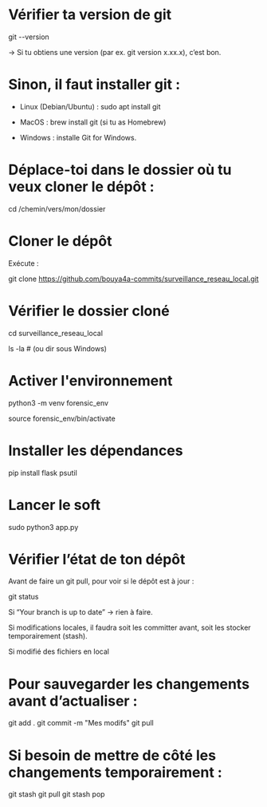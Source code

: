 # Vérifier ta version de git 

git --version

-> Si tu obtiens une version (par ex. git version x.xx.x), c’est bon.

# Sinon, il faut installer git :

* Linux (Debian/Ubuntu) : sudo apt install git

* MacOS : brew install git (si tu as Homebrew)

* Windows : installe Git for Windows.

# Déplace-toi dans le dossier où tu veux cloner le dépôt :

cd /chemin/vers/mon/dossier

# Cloner le dépôt

Exécute :

git clone https://github.com/bouya4a-commits/surveillance_reseau_local.git

# Vérifier le dossier cloné

cd surveillance_reseau_local

ls -la   # (ou dir sous Windows)

# Activer l'environnement

python3 -m venv forensic_env

source forensic_env/bin/activate

# Installer les dépendances
pip install flask psutil

# Lancer le soft
sudo python3 app.py         




# Vérifier l’état de ton dépôt

Avant de faire un git pull, pour voir si le dépôt est à jour :

git status


Si “Your branch is up to date” → rien à faire.

Si modifications locales, il faudra soit les committer avant, soit les stocker temporairement (stash).

Si modifié des fichiers en local

# Pour sauvegarder les changements avant d’actualiser :

git add .
git commit -m "Mes modifs"
git pull


# Si besoin de mettre de côté les changements temporairement :

git stash
git pull
git stash pop
